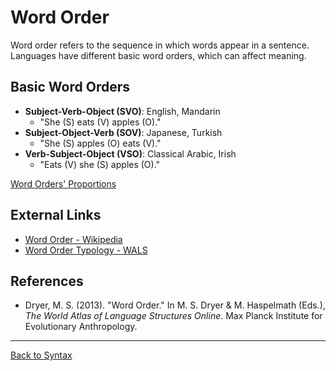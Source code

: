 # Word Order

Word order refers to the sequence in which words appear in a sentence. Languages have different basic word orders, which can affect meaning.

## Basic Word Orders

- **Subject-Verb-Object (SVO)**: English, Mandarin
  - "She (S) eats (V) apples (O)."
- **Subject-Object-Verb (SOV)**: Japanese, Turkish
  - "She (S) apples (O) eats (V)."
- **Verb-Subject-Object (VSO)**: Classical Arabic, Irish
  - "Eats (V) she (S) apples (O)."

[Word Orders' Proportions](../../../../assets/word-order.jpg)


## External Links

- [Word Order - Wikipedia](https://en.wikipedia.org/wiki/Word_order)
- [Word Order Typology - WALS](https://wals.info/chapter/81)

## References

- Dryer, M. S. (2013). "Word Order." In M. S. Dryer & M. Haspelmath (Eds.), *The World Atlas of Language Structures Online*. Max Planck Institute for Evolutionary Anthropology.

---

[Back to Syntax](../README.md)
